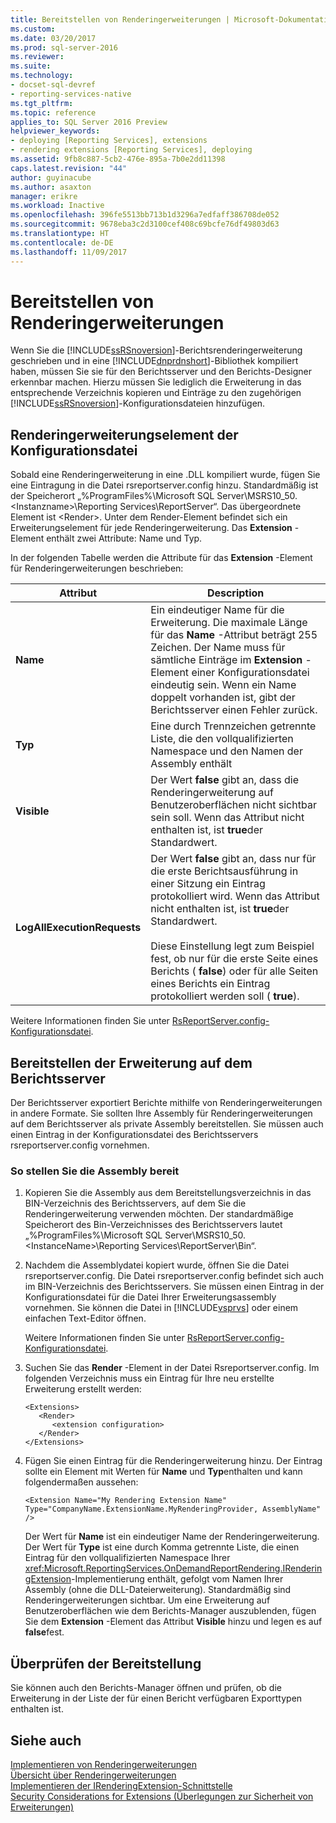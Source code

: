 ```yaml
---
title: Bereitstellen von Renderingerweiterungen | Microsoft-Dokumentation
ms.custom: 
ms.date: 03/20/2017
ms.prod: sql-server-2016
ms.reviewer: 
ms.suite: 
ms.technology:
- docset-sql-devref
- reporting-services-native
ms.tgt_pltfrm: 
ms.topic: reference
applies_to: SQL Server 2016 Preview
helpviewer_keywords:
- deploying [Reporting Services], extensions
- rendering extensions [Reporting Services], deploying
ms.assetid: 9fb8c887-5cb2-476e-895a-7b0e2dd11398
caps.latest.revision: "44"
author: guyinacube
ms.author: asaxton
manager: erikre
ms.workload: Inactive
ms.openlocfilehash: 396fe5513bb713b1d3296a7edfaff386708de052
ms.sourcegitcommit: 9678eba3c2d3100cef408c69bcfe76df49803d63
ms.translationtype: HT
ms.contentlocale: de-DE
ms.lasthandoff: 11/09/2017
---
```

# <a name="deploying-a-rendering-extension"></a>Bereitstellen von Renderingerweiterungen
  Wenn Sie die [!INCLUDE[ssRSnoversion](../../../includes/ssrsnoversion-md.md)]-Berichtsrenderingerweiterung geschrieben und in eine [!INCLUDE[dnprdnshort](../../../includes/dnprdnshort-md.md)]-Bibliothek kompiliert haben, müssen Sie sie für den Berichtsserver und den Berichts-Designer erkennbar machen. Hierzu müssen Sie lediglich die Erweiterung in das entsprechende Verzeichnis kopieren und Einträge zu den zugehörigen [!INCLUDE[ssRSnoversion](../../../includes/ssrsnoversion-md.md)]-Konfigurationsdateien hinzufügen.  
  
## <a name="configuration-file-rendering-extension-element"></a>Renderingerweiterungselement der Konfigurationsdatei  
 Sobald eine Renderingerweiterung in eine .DLL kompiliert wurde, fügen Sie eine Eintragung in die Datei rsreportserver.config hinzu. Standardmäßig ist der Speicherort „%ProgramFiles%\Microsoft SQL Server\MSRS10_50.\<Instanzname>\Reporting Services\ReportServer“. Das übergeordnete Element ist \<Render>. Unter dem Render-Element befindet sich ein Erweiterungselement für jede Renderingerweiterung. Das **Extension** -Element enthält zwei Attribute: Name und Typ.  
  
 In der folgenden Tabelle werden die Attribute für das **Extension** -Element für Renderingerweiterungen beschrieben:  
  
|Attribut|Description|  
|---------------|-----------------|  
|**Name**|Ein eindeutiger Name für die Erweiterung. Die maximale Länge für das **Name** -Attribut beträgt 255 Zeichen. Der Name muss für sämtliche Einträge im **Extension** -Element einer Konfigurationsdatei eindeutig sein. Wenn ein Name doppelt vorhanden ist, gibt der Berichtsserver einen Fehler zurück.|  
|**Typ**|Eine durch Trennzeichen getrennte Liste, die den vollqualifizierten Namespace und den Namen der Assembly enthält|  
|**Visible**|Der Wert **false** gibt an, dass die Renderingerweiterung auf Benutzeroberflächen nicht sichtbar sein soll. Wenn das Attribut nicht enthalten ist, ist **true**der Standardwert.|  
|**LogAllExecutionRequests**|Der Wert **false** gibt an, dass nur für die erste Berichtsausführung in einer Sitzung ein Eintrag protokolliert wird. Wenn das Attribut nicht enthalten ist, ist **true**der Standardwert.<br /><br /> Diese Einstellung legt zum Beispiel fest, ob nur für die erste Seite eines Berichts ( **false**) oder für alle Seiten eines Berichts ein Eintrag protokolliert werden soll ( **true**).|  
  
 Weitere Informationen finden Sie unter [RsReportServer.config-Konfigurationsdatei](../../../reporting-services/report-server/rsreportserver-config-configuration-file.md).  
  
## <a name="deploying-the-extension-to-the-report-server"></a>Bereitstellen der Erweiterung auf dem Berichtsserver  
 Der Berichtsserver exportiert Berichte mithilfe von Renderingerweiterungen in andere Formate. Sie sollten Ihre Assembly für Renderingerweiterungen auf dem Berichtsserver als private Assembly bereitstellen. Sie müssen auch einen Eintrag in der Konfigurationsdatei des Berichtsservers rsreportserver.config vornehmen.  
  
### <a name="to-deploy-the-assembly"></a>So stellen Sie die Assembly bereit  
  
1.  Kopieren Sie die Assembly aus dem Bereitstellungsverzeichnis in das BIN-Verzeichnis des Berichtsservers, auf dem Sie die Renderingerweiterung verwenden möchten. Der standardmäßige Speicherort des Bin-Verzeichnisses des Berichtsservers lautet „%ProgramFiles%\Microsoft SQL Server\MSRS10_50.\<InstanceName>\Reporting Services\ReportServer\Bin“.  
  
2.  Nachdem die Assemblydatei kopiert wurde, öffnen Sie die Datei rsreportserver.config. Die Datei rsreportserver.config befindet sich auch im BIN-Verzeichnis des Berichtsservers. Sie müssen einen Eintrag in der Konfigurationsdatei für die Datei Ihrer Erweiterungsassembly vornehmen. Sie können die Datei in [!INCLUDE[vsprvs](../../../includes/vsprvs-md.md)] oder einem einfachen Text-Editor öffnen.  
  
     Weitere Informationen finden Sie unter [RsReportServer.config-Konfigurationsdatei](../../../reporting-services/report-server/rsreportserver-config-configuration-file.md).  
  
3.  Suchen Sie das **Render** -Element in der Datei Rsreportserver.config. Im folgenden Verzeichnis muss ein Eintrag für Ihre neu erstellte Erweiterung erstellt werden:  
  
    ```  
    <Extensions>  
       <Render>  
          <extension configuration>  
       </Render>  
    </Extensions>  
    ```  
  
4.  Fügen Sie einen Eintrag für die Renderingerweiterung hinzu. Der Eintrag sollte ein Element mit Werten für **Name** und **Typ**enthalten und kann folgendermaßen aussehen:  
  
    ```  
    <Extension Name="My Rendering Extension Name" Type="CompanyName.ExtensionName.MyRenderingProvider, AssemblyName" />  
    ```  
  
     Der Wert für **Name** ist ein eindeutiger Name der Renderingerweiterung. Der Wert für **Type** ist eine durch Komma getrennte Liste, die einen Eintrag für den vollqualifizierten Namespace Ihrer <xref:Microsoft.ReportingServices.OnDemandReportRendering.IRenderingExtension>-Implementierung enthält, gefolgt vom Namen Ihrer Assembly (ohne die DLL-Dateierweiterung). Standardmäßig sind Renderingerweiterungen sichtbar. Um eine Erweiterung auf Benutzeroberflächen wie dem Berichts-Manager auszublenden, fügen Sie dem **Extension** -Element das Attribut **Visible** hinzu und legen es auf **false**fest.  
  
## <a name="verifying-the-deployment"></a>Überprüfen der Bereitstellung  
 Sie können auch den Berichts-Manager öffnen und prüfen, ob die Erweiterung in der Liste der für einen Bericht verfügbaren Exporttypen enthalten ist.  
  
## <a name="see-also"></a>Siehe auch  
 [Implementieren von Renderingerweiterungen](../../../reporting-services/extensions/rendering-extension/implementing-a-rendering-extension.md)   
 [Übersicht über Renderingerweiterungen](../../../reporting-services/extensions/rendering-extension/rendering-extensions-overview.md)   
 [Implementieren der IRenderingExtension-Schnittstelle](../../../reporting-services/extensions/rendering-extension/implementing-the-irenderingextension-interface.md)   
 [Security Considerations for Extensions (Überlegungen zur Sicherheit von Erweiterungen)](../../../reporting-services/extensions/security-considerations-for-extensions.md)  
  
  
